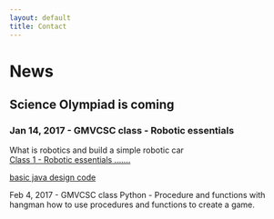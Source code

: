 ```yaml
---
layout: default
title: Contact
---
```

# News
## Science Olympiad is coming
### Jan 14, 2017 - GMVCSC class - Robotic essentials
What is robotics and build a simple robotic car  
[Class 1 - Robotic essentials .......](../documents/GMVCSC-class1-Jan14-2017-robotics.pptx")

[basic java design code](../documents/JavaIntro.pptx)

Feb 4, 2017 - GMVCSC class Python - Procedure and functions with hangman
how to use procedures and functions to create a game.
